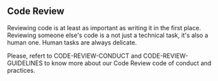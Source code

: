 ## Code Review 

Reviewing code is at least as important as writing it in the first place. Reviewing someone else's code is a not just a technical task, it's also a human one. Human tasks are always delicate.

Please, refert to CODE-REVIEW-CONDUCT and CODE-REVIEW-GUIDELINES to know more about our Code Review code of conduct and practices.
